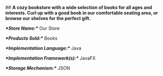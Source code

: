 \## **A cozy bookstore with a wide selection of books for all ages and interests. Curl up with a good book in our comfortable seating area, or browse our shelves for the perfect gift.**

 ***\*Store Name:\**** Our Store 

***\*Products Sold:\**** Books 

***\*Implementation Language:\**** Java 

***\*Implementation Framework(s):\**** JavaFX 

***\*Storage Mechanism:\**** JSON